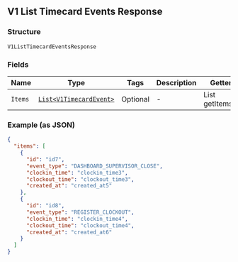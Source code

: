 ## V1 List Timecard Events Response

### Structure

`V1ListTimecardEventsResponse`

### Fields

| Name | Type | Tags | Description | Getter |
|  --- | --- | --- | --- | --- |
| `Items` | [`List<V1TimecardEvent>`](/doc/models/v1-timecard-event.md) | Optional | - | List<V1TimecardEvent> getItems() |

### Example (as JSON)

```json
{
  "items": [
    {
      "id": "id7",
      "event_type": "DASHBOARD_SUPERVISOR_CLOSE",
      "clockin_time": "clockin_time3",
      "clockout_time": "clockout_time3",
      "created_at": "created_at5"
    },
    {
      "id": "id8",
      "event_type": "REGISTER_CLOCKOUT",
      "clockin_time": "clockin_time4",
      "clockout_time": "clockout_time4",
      "created_at": "created_at6"
    }
  ]
}
```

